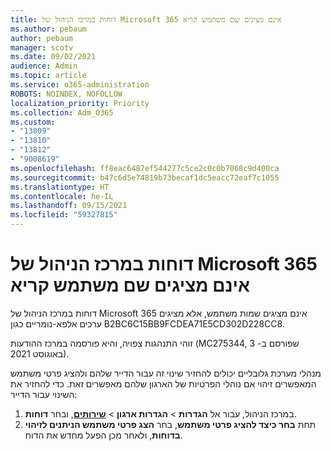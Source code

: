 ```yaml
---
title: דוחות במרכז הניהול של Microsoft 365 אינם מציגים שם משתמש קריא
ms.author: pebaum
author: pebaum
manager: scotv
ms.date: 09/02/2021
audience: Admin
ms.topic: article
ms.service: o365-administration
ROBOTS: NOINDEX, NOFOLLOW
localization_priority: Priority
ms.collection: Adm_O365
ms.custom:
- "13809"
- "13810"
- "13812"
- "9008619"
ms.openlocfilehash: ff8eac6487ef544277c5ce2c0c0b7068c9d400ca
ms.sourcegitcommit: b47c6d5e74819b73becaf1dc5eacc72eaf7c1055
ms.translationtype: HT
ms.contentlocale: he-IL
ms.lasthandoff: 09/15/2021
ms.locfileid: "59327815"
---
```

# <a name="reports-in-microsoft-365-admin-center-do-not-show-readable-username"></a>דוחות במרכז הניהול של Microsoft 365 אינם מציגים שם משתמש קריא

דוחות במרכז הניהול של Microsoft 365 אינם מציגים שמות משתמש, אלא מציגים ערכים אלפא-נומריים כגון B2BC6C15BB9FCDEA71E5CD302D228CC8.

זוהי התנהגות צפויה, והיא פורסמה במרכז ההודעות (MC275344, שפורסם ב- 3 באוגוסט 2021). 

מנהלי מערכת גלובליים יכולים להחזיר שינוי זה עבור הדייר שלהם ולהציג פרטי משתמש המאפשרים זיהוי אם נוהלי הפרטיות של הארגון שלהם מאפשרים זאת. כדי להחזיר את השינוי עבור הדייר:

1. במרכז הניהול, עבור אל **הגדרות** > **הגדרות ארגון**  > [**שירותים**](https://admin.microsoft.com/Adminportal/Home#/Settings/Services ), ובחר **דוחות**. 
1. תחת **בחר כיצד להציג פרטי משתמש**, בחר **הצג פרטי משתמש הניתנים לזיהוי בדוחות**, ולאחר מכן הפעל מחדש את הדוח.